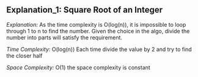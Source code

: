 ## Explanation_1: Square Root of an Integer

_Explanation:_
As the time complexity is O(log(n)), it is impossible to loop through 1 to n to find the number. Given the choice in the algo, divide the number into parts will satisfy the requirement.

_Time Complexity:_
O(log(n)) Each time divide the value by 2 and try to find the closer half

_Space Complexity:_
O(1) the space complexity is constant